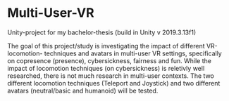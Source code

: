 # Multi-User-VR
Unity-project for my bachelor-thesis
(build in Unity v 2019.3.13f1)

The goal of this project/study is investigating the impact of different VR-locomotion-
techniques and avatars in multi-user VR settings, specifically on copresence
(presence), cybersickness, fairness and fun. While the impact of locomotion
techniques (on cybersickness) is reletivly well researched, there is not much research
in multi-user contexts. The two different locomotion techniques (Teleport and Joystick)
and two different avatars (neutral/basic and humanoid) will be tested.
